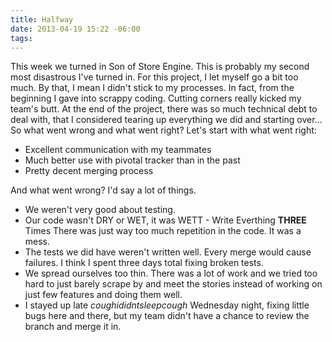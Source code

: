 ```yaml
---
title: Halfway
date: 2013-04-19 15:22 -06:00
tags:
---
```


This week we turned in Son of Store Engine. This is probably my second most
disastrous I've turned in. For this project, I let myself go a bit too much. By
that, I mean I didn't stick to my processes. In fact, from the beginning I gave
into scrappy coding. Cutting corners really kicked my team's butt. At the end of
the project, there was so much technical debt to deal with, that I considered
tearing up everything we did and starting over... So what went wrong and what
went right? Let's start with what went right:

  * Excellent communication with my teammates
  * Much better use with pivotal tracker than in the past
  * Pretty decent merging process

And what went wrong? I'd say a lot of things.

  * We weren't very good about testing.
  * Our code wasn't DRY or WET, it was WETT - Write Everthing **THREE** Times
    There was just way too much repetition in the code. It was a mess.
  * The tests we did have weren't written well. Every merge would cause
    failures. I think I spent three days total fixing broken tests.
  * We spread ourselves too thin. There was a lot of work and we tried too hard
    to just barely scrape by and meet the stories instead of working on just
     few features and doing them well.
  * I stayed up late *coughididntsleepcough* Wednesday night, fixing little bugs
    here and there, but my team didn't have a chance to review the branch and
    merge it in.


